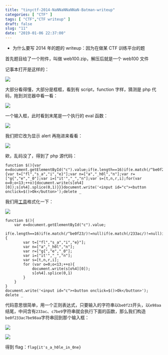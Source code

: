 ```yaml
---
title: "tinyctf-2014-NaNNaNNaNNaN-Batman-writeup"
categories: [ "CTF" ]
tags: [ "CTF","CTF writeup" ]
draft: false
slug: "11"
date: "2019-01-06 22:37:00"
---
```


- 为什么要写 2014 年的题的 writeup：因为在做某 CTF 训练平台的题

首先题目给了一个附件，叫做 web100.zip，解压后就是一个 web100 文件

记事本打开是这样的：

![][1]

大部分看得懂，大部分是框框，看到有 script，function 字样，猜测是 php 代码，拖到浏览器中看一看：

![][2]

一个输入框，此时看到末尾是一个执行的 eval 函数：

![][3]

我们把它改为显示 alert 再拖进来看看：

![][4]

欸，乱码没了，得到了 php 源代码：

```
function $(){var e=document.getElementById("c").value;if(e.length==16)if(e.match(/^be0f23/)!=null)if(e.match(/233ac/)!=null)if(e.match(/e98aa$/)!=null)if(e.match(/c7be9/)!=null){var t=["fl","s_a","i","e}"];var n=["a","_h0l","n"];var r=["g{","e","_0"];var i=["it'","_","n"];var s=[t,n,r,i];for(var o=0;o<13;++o){document.write(s[o%4][0]);s[o%4].splice(0,1)}}}document.write('<input id="c"><button onclick=$()>Ok</button>');delete _
```

我们用[工具][5]格式化一下：

![][6]

```
function $(){
	var e=document.getElementById("c").value;
	if(e.length==16)if(e.match(/^be0f23/)!=null)if(e.match(/233ac/)!=null)if(e.match(/e98aa$/)!=null)if(e.match(/c7be9/)!=null){
		var t=["fl","s_a","i","e}"];
		var n=["a","_h0l","n"];
		var r=["g{","e","_0"];
		var i=["it'","_","n"];
		var s=[t,n,r,i];
		for (var o=0;o<13;++o){
			document.write(s[o%4][0]);
			s[o%4].splice(0,1)
		}
	}
}
document.write('<input id="c"><button onclick=$()>Ok</button>');
delete _
```

代码意思很简单，用一个正则表达式，只要输入的字符串以`be0f23`开头，以`e98aa`结尾，中间含有`233ac`、`c7be9`字符串就会执行下面的函数，那么我们构造`be0f233ac7be98aa`字符串回到那个输入框：

![][7]

![][8]

得到 flag：`flag{it's_a_h0le_in_0ne}`

[1]: https://img.soapffz.com/archives_img/2019/01/06/archives_20190106_223856.png
[2]: https://img.soapffz.com/archives_img/2019/01/06/archives_20190106_224050.png
[3]: https://img.soapffz.com/archives_img/2019/01/06/archives_20190106_224302.png
[4]: https://img.soapffz.com/archives_img/2019/01/06/archives_20190106_224437.png
[5]: http://tools.jb51.net/code/jb51_php_format
[6]: https://img.soapffz.com/archives_img/2019/01/06/archives_20190106_224721.png
[7]: https://img.soapffz.com/archives_img/2019/01/06/archives_20190106_225215.png
[8]: https://img.soapffz.com/archives_img/2019/01/06/archives_20190106_225244.png